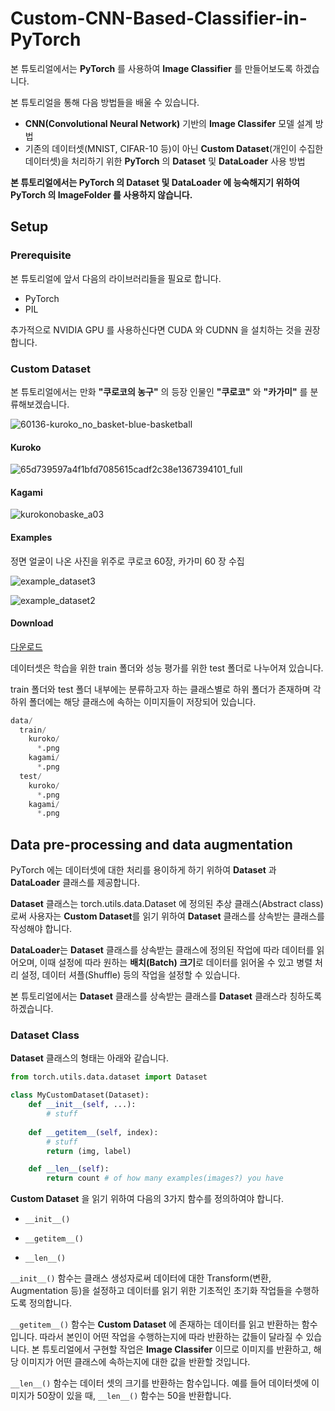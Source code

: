 # Custom-CNN-Based-Classifier-in-PyTorch

본 튜토리얼에서는 **PyTorch** 를 사용하여 **Image Classifier** 를 만들어보도록 하겠습니다.

본 튜토리얼을 통해 다음 방법들을 배울 수 있습니다.

* **CNN(Convolutional Neural Network)** 기반의 **Image Classifer** 모델 설계 방법
* 기존의 데이터셋(MNIST, CIFAR-10 등)이 아닌 **Custom Dataset**(개인이 수집한 데이터셋)을 처리하기 위한 **PyTorch** 의 **Dataset** 및 **DataLoader** 사용 방법

**본 튜토리얼에서는 PyTorch 의 Dataset 및 DataLoader 에 능숙해지기 위하여 PyTorch 의 ImageFolder 를 사용하지 않습니다.**

## Setup

### Prerequisite

본 튜토리얼에 앞서 다음의 라이브러리들을 필요로 합니다.
* PyTorch
* PIL

추가적으로 NVIDIA GPU 를 사용하신다면 CUDA 와 CUDNN 을 설치하는 것을 권장합니다.

### Custom Dataset

본 튜토리얼에서는 만화 **"쿠로코의 농구"** 의 등장 인물인 **"쿠로코"** 와 **"카가미"** 를 분류해보겠습니다.

![60136-kuroko_no_basket-blue-basketball](https://user-images.githubusercontent.com/35001605/50537882-8c231a00-0ba9-11e9-8da4-a438b7342c03.jpg)

#### Kuroko

![65d739597a4f1bfd7085615cadf2c38e1367394101_full](https://user-images.githubusercontent.com/35001605/50537884-8fb6a100-0ba9-11e9-9d3b-ae820249f4c8.png)

#### Kagami

![kurokonobaske_a03](https://user-images.githubusercontent.com/35001605/50537883-8e857400-0ba9-11e9-9982-adedbc1e16f0.jpg)

#### Examples

정면 얼굴이 나온 사진을 위주로 쿠로코 60장, 카가미 60 장 수집

![example_dataset3](https://user-images.githubusercontent.com/35001605/51650040-12285a00-1fca-11e9-95d1-189352ef2d58.PNG)

![example_dataset2](https://user-images.githubusercontent.com/35001605/51650039-105e9680-1fca-11e9-89be-868234ae3241.PNG)

#### Download

[다운로드 ](https://drive.google.com/open?id=1dQePxrd9xdtvLr9E-jiUb-TdyWG1EFlJ)

데이터셋은 학습을 위한 train 폴더와 성능 평가를 위한 test 폴더로 나누어져 있습니다.

train 폴더와 test 폴더 내부에는 분류하고자 하는 클래스별로 하위 폴더가 존재하며 각 하위 폴더에는 해당 클래스에 속하는 이미지들이 저장되어 있습니다.

```python
data/
  train/
    kuroko/
      *.png
    kagami/
      *.png
  test/
    kuroko/
      *.png
    kagami/
      *.png
```

## Data pre-processing and data augmentation

PyTorch 에는 데이터셋에 대한 처리를 용이하게 하기 위하여 **Dataset** 과 **DataLoader** 클래스를 제공합니다.

**Dataset** 클래스는 torch.utils.data.Dataset 에 정의된 추상 클래스(Abstract class) 로써 사용자는 **Custom Dataset**를 읽기 위하여 **Dataset** 클래스를 상속받는 클래스를 작성해야 합니다.

**DataLoader**는 **Dataset** 클래스를 상속받는 클래스에 정의된 작업에 따라 데이터를 읽어오며, 이때 설정에 따라 원하는 **배치(Batch) 크기**로 데이터를 읽어올 수 있고 병렬 처리 설정, 데이터 셔플(Shuffle) 등의 작업을 설정할 수 있습니다.

본 튜토리얼에서는 **Dataset** 클래스를 상속받는 클래스를 **Dataset** 클래스라 칭하도록 하겠습니다.

### Dataset Class

**Dataset** 클래스의 형태는 아래와 같습니다.

```python
from torch.utils.data.dataset import Dataset

class MyCustomDataset(Dataset):
    def __init__(self, ...):
        # stuff
        
    def __getitem__(self, index):
        # stuff
        return (img, label)

    def __len__(self):
        return count # of how many examples(images?) you have
```
**Custom Dataset** 을 읽기 위하여 다음의 3가지 함수를 정의하여야 합니다.

* `__init__()` 

* `__getitem__()`

* `__len__()`

`__init__()` 함수는 클래스 생성자로써 데이터에 대한 Transform(변환, Augmentation 등)을 설정하고 데이터를 읽기 위한 기초적인 초기화 작업들을 수행하도록 정의합니다.

`__getitem__()` 함수는 **Custom Dataset** 에 존재하는 데이터를 읽고 반환하는 함수입니다. 따라서 본인이 어떤 작업을 수행하는지에 따라 반환하는 값들이 달라질 수 있습니다. 본 튜토리얼에서 구현할 작업은 **Image Classifer** 이므로 이미지를 반환하고, 해당 이미지가 어떤 클래스에 속하는지에 대한 값을 반환할 것입니다.

`__len__()` 함수는 데이터 셋의 크기를 반환하는 함수입니다. 예를 들어 데이터셋에 이미지가 50장이 있을 때, `__len__()` 함수는 50을 반환합니다.

